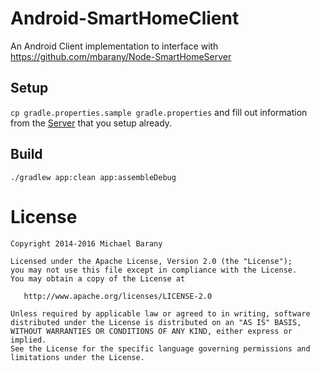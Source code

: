 # Android-SmartHomeClient
An Android Client implementation to interface with https://github.com/mbarany/Node-SmartHomeServer


## Setup
`cp gradle.properties.sample gradle.properties` and fill out information from the [Server](https://github.com/mbarany/Node-SmartHomeServer) that you setup already.

## Build
`./gradlew app:clean app:assembleDebug`


License
=======

    Copyright 2014-2016 Michael Barany

    Licensed under the Apache License, Version 2.0 (the "License");
    you may not use this file except in compliance with the License.
    You may obtain a copy of the License at

       http://www.apache.org/licenses/LICENSE-2.0

    Unless required by applicable law or agreed to in writing, software
    distributed under the License is distributed on an "AS IS" BASIS,
    WITHOUT WARRANTIES OR CONDITIONS OF ANY KIND, either express or implied.
    See the License for the specific language governing permissions and
    limitations under the License.
